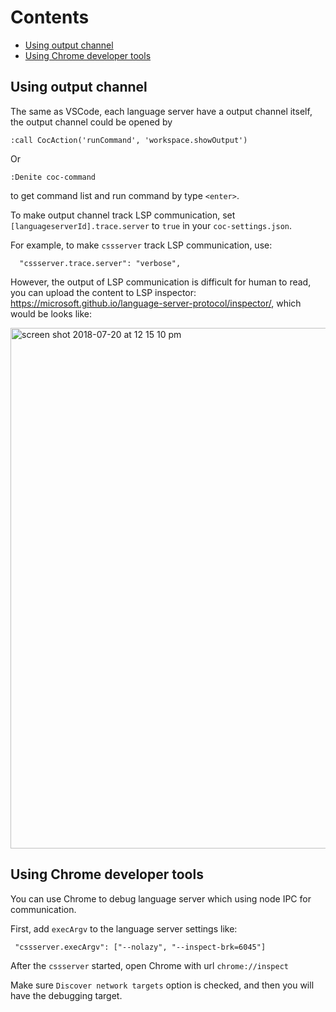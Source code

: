 # Contents

* [Using output channel](https://github.com/neoclide/coc.nvim/wiki/Debug-language-server#using-output-channel)
* [Using Chrome developer tools](https://github.com/neoclide/coc.nvim/wiki/Debug-language-server#using-chrome-developer-tools)

## Using output channel

The same as VSCode, each language server have a output channel itself, the output channel could be opened by

```
:call CocAction('runCommand', 'workspace.showOutput')
```

Or
```
:Denite coc-command
```
to get command list and run command by type `<enter>`.

To make output channel track LSP communication, set `[languageserverId].trace.server` to `true` in your `coc-settings.json`.

For example, to make `cssserver` track LSP communication, use:
```
  "cssserver.trace.server": "verbose",
```

However, the output of LSP communication is difficult for human to read, you can upload the content to LSP inspector: https://microsoft.github.io/language-server-protocol/inspector/, which would be looks like:

<img width="833" alt="screen shot 2018-07-20 at 12 15 10 pm" src="https://user-images.githubusercontent.com/251450/42982989-c32a21d2-8c16-11e8-84ea-630497a24900.png">

## Using Chrome developer tools

You can use Chrome to debug language server which using node IPC for communication.

First, add `execArgv` to the language server settings like:

```
 "cssserver.execArgv": ["--nolazy", "--inspect-brk=6045"]
```

After the `cssserver` started, open Chrome with url `chrome://inspect`

Make sure `Discover network targets` option is checked, and then you will have the debugging target.